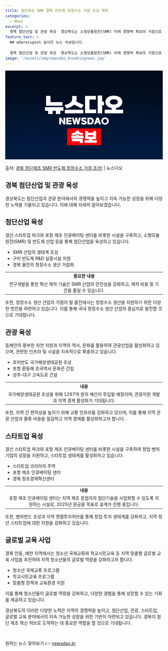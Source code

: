 ```yaml
---
title: 첨단제조 SMR 경북 반도체 청정수소 거점 조성 계획
categories:
  - News
excerpt: >
  경북 첨단산업 및 관광 육성  경상북도는 소형모듈원전(SMR) 미래 경쟁력 확보의 거점으로 부상하며, 반도체…
feature_text: >
  ## whereispost 실시간 뉴스 속보입니다.

  경북 첨단산업 및 관광 육성  경상북도는 소형모듈원전(SMR) 미래 경쟁력 확보의 거점으로 부상하며, 반도체…
image: '/assets/img/newsdao_breakingnews.jpg'
---
```


![뉴스다오 속보](/assets/img/newsdao_breakingnews.jpg)

<p>출처: <a href="https://newsdao.kr/4332" rel="dofollow">경북 첨단제조 SMR 반도체 청정수소 거점 조성!</a> | 뉴스다오</p>

<h2 data-ke-size="size26">경북 첨단산업 및 관광 육성</h2>
<p data-ke-size="size16">경상북도는 첨단산업과 관광 분야에서의 경쟁력을 높이고 지속 가능한 성장을 위해 다양한 노력을 기울이고 있습니다. 이에 대해 자세히 알아보겠습니다.</p>

<h2 data-ke-size="size24">첨단산업 육성</h2>
<p data-ke-size="size16">경산 스타트업 파크와 포항 제조 인큐베이팅 센터를 비롯한 시설을 구축하고, 소형모듈원전(SMR) 및 반도체 산업 등을 통해 첨단산업을 육성하고 있습니다.</p>

<ul>
  <li>SMR 산업의 생태계 조성</li>
  <li>구미 반도체 R&D 실증시설 지원</li>
  <li>경북 울진의 청정수소 생산 거점화</li>
</ul>

<table>
  <tr>
    <td style="text-align: center; height: 17px;"><b>중요한 내용</b></td>
  </tr>
  <tr>
    <td style="text-align: center; height: 17px;">연구개발을 통한 혁신 제작 기술은 SMR 산업의 안전성을 강화하고, 제작 비용 및 기간을 줄일 수 있습니다.</td>
  </tr>
</table>

<p data-ke-size="size16">또한, 청정수소 생산 산업의 거점이 될 울진에서는 청정수소 생산을 지원하기 위한 다양한 방안을 마련하고 있습니다. 이를 통해 국내 청정수소 생산 산업의 중심지로 발전할 것으로 기대됩니다.</p>

<h2 data-ke-size="size24">관광 육성</h2>
<p data-ke-size="size16">동해안의 풍부한 자연 자원과 지역의 역사, 문화를 활용하여 관광산업을 활성화하고 있으며, 관련된 인프라 및 시설을 지속적으로 확충하고 있습니다.</p>

<ul>
  <li>호미반도 국가해양생태공원 조성</li>
  <li>포항 환동해 호국역사 문화관 건립</li>
  <li>성주-대구 고속도로 건설</li>
</ul>

<table>
  <tr>
    <td style="text-align: center; height: 17px;"><b>내용</b></td>
  </tr>
  <tr>
    <td style="text-align: center; height: 17px;">국가해양생태공원 조성을 위해 1297억 원의 예산이 투입될 예정이며, 관광자원 개발과 지역 경제 활성화가 기대됩니다.</td>
  </tr>
</table>

<p data-ke-size="size16">또한, 지역 간 편의성을 높이기 위해 교통 인프라를 강화하고 있으며, 이를 통해 지역 관광 산업과 물류 비용을 절감하고 지역 경제를 활성화하고자 합니다.</p>

<h2 data-ke-size="size24">스타트업 육성</h2>
<p data-ke-size="size16">경산 스타트업 파크와 포항 제조 인큐베이팅 센터를 비롯한 시설을 구축하여 창업·벤처 기업의 성장을 지원하고, 스타트업 생태계를 활성화하고 있습니다.</p>

<ul>
  <li>스타트업 코리아의 주역</li>
  <li>포항 제조 인큐베이팅 센터</li>
  <li>경북 창조경제혁신센터</li>
</ul>

<table>
  <tr>
    <td style="text-align: center; height: 17px;"><b>내용</b></td>
  </tr>
  <tr>
    <td style="text-align: center; height: 17px;">포항 제조 인큐베이팅 센터는 지역 제조 창업자의 첨단기술을 사업화할 수 있도록 지원하는 시설로, 2025년 완공을 목표로 설계가 진행 중입니다.</td>
  </tr>
</table>

<p data-ke-size="size16">또한, 벤처펀드 조성과 지역 엔젤투자허브를 통해 창업·투자 생태계를 강화하고, 지역 청년 스타트업에 대한 지원을 강화하고 있습니다.</p>

<h2 data-ke-size="size24">글로벌 교육 사업</h2>
<p data-ke-size="size16">경북 안동, 예천 지역에서는 청소년 국제교류와 학교시민교육 등 지역 맞춤형 글로벌 교육 사업을 추진하여 지역 청소년들의 글로벌 역량을 강화하고자 합니다.</p>

<ul>
  <li>청소년 국제교류 프로그램</li>
  <li>학교시민교육 프로그램</li>
  <li>맞춤형 정책과 교육환경 지원</li>
</ul>

<p data-ke-size="size16">이를 통해 청소년들이 글로벌 역량을 강화하고, 다양한 경험을 통해 성장할 수 있는 기회를 제공하고 있습니다.</p>

<p data-ke-size="size16">경상북도의 이러한 다양한 노력은 지역의 경쟁력을 높이고, 첨단산업, 관광, 스타트업, 글로벌 교육 분야에서의 지속 가능한 성장을 위한 기반이 마련되고 있습니다. 경북이 첨단 제조 혁신 허브로 도약하는 데 중요한 역할을 할 것으로 기대됩니다.</p>

<p data-ke-size="size16">&nbsp;</p> 

원하는 뉴스 찾아보기 👉 <a href="https://newsdao.kr" rel="dofollow">newsdao.kr</a>


